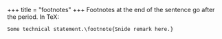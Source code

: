 +++
title = "footnotes"
+++
Footnotes at the end of the sentence go after the period.
In TeX:

    Some technical statement.\footnote{Snide remark here.}
